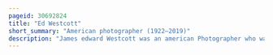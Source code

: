 ```yaml
---
pageid: 30692824
title: "Ed Westcott"
short_summary: "American photographer (1922–2019)"
description: "James edward Westcott was an american Photographer who was noted for his Work with the united States Government in Oak Ridge Tennessee during the Manhattan Project and the cold War."
---
```

